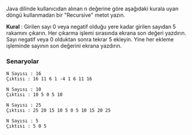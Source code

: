 Java dilinde kullanıcıdan alınan n değerine göre aşağıdaki kurala uyan döngü kullanmadan bir "Recursive" metot yazın.

**Kural** : Girilen sayı 0 veya negatif olduğu yere kadar girilen sayıdan 5 rakamını çıkarın. Her çıkarma işlemi sırasında ekrana son değeri yazdırın. Sayı negatif veya 0 olduktan sonra tekrar 5 ekleyin. Yine her ekleme işleminde sayının son değerini ekrana yazdırın.

### Senaryolar
```
N Sayısı : 16
Çıktısı : 16 11 6 1 -4 1 6 11 16
```
```
N Sayısı : 10
Çıktısı : 10 5 0 5 10
```
```
N Sayısı : 25
Çıktısı : 25 20 15 10 5 0 5 10 15 20 25
```
```
N Sayısı : 5
Çıktısı : 5 0 5 
```